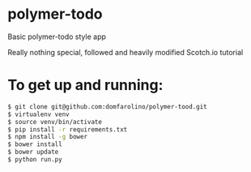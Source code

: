 # polymer-todo
Basic polymer-todo style app

Really nothing special, followed and heavily modified Scotch.io tutorial

# To get up and running:

```sh
$ git clone git@github.com:domfarolino/polymer-tood.git
$ virtualenv venv
$ source venv/bin/activate
$ pip install -r requirements.txt
$ npm install -g bower
$ bower install
$ bower update
$ python run.py
```
